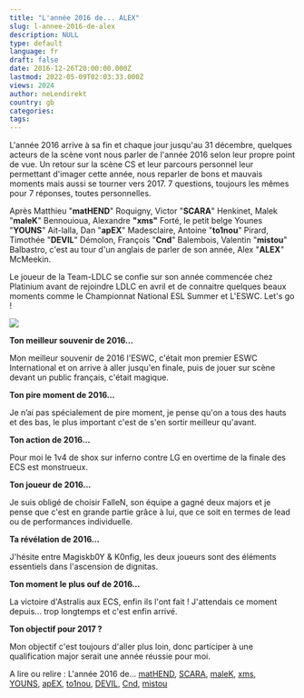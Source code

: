 ```yaml
---
title: "L'année 2016 de... ALEX"
slug: l-annee-2016-de-alex
description: NULL
type: default
language: fr
draft: false
date: 2016-12-26T20:00:00.000Z
lastmod: 2022-05-09T02:03:33.000Z
views: 2024
author: neLendirekt
country: gb
categories:
tags:
---
```

L'année 2016 arrive à sa fin et chaque jour jusqu'au 31 décembre, quelques acteurs de la scène vont nous parler de l'année 2016 selon leur propre point de vue. Un retour sur la scène CS et leur parcours personnel leur permettant d'imager cette année, nous reparler de bons et mauvais moments mais aussi se tourner vers 2017\. 7 questions, toujours les mêmes pour 7 réponses, toutes personnelles.

Après Matthieu "**matHEND**" Roquigny, Victor "**SCARA**" Henkinet, Malek "**maleK**" Bennouioua, Alexandre **"xms"** Forté, le petit belge Younes "**YOUNS**" Ait-lalla, Dan "**apEX**" Madesclaire, Antoine "**to1nou**" Pirard, Timothée "**DEVIL**" Démolon, François "**Cnd**" Balembois, Valentin "**mistou**" Balbastro, c'est au tour d'un anglais de parler de son année, Alex "**ALEX**" McMeekin.

Le joueur de la Team-LDLC se confie sur son année commencée chez Platinium avant de rejoindre LDLC en avril et de connaitre quelques beaux moments comme le Championnat National ESL Summer et L'ESWC. Let's go !

![](/storage/images/586176647d592_600px-alex-at-eswc-2016jpeg.jpeg)

**Ton meilleur souvenir de 2016…**

Mon meilleur souvenir de 2016 l'ESWC, c'était mon premier ESWC International et on arrive à aller jusqu'en finale, puis de jouer sur scène devant un public français, c'était magique.

**Ton pire moment de 2016…**

Je n’ai pas spécialement de pire moment, je pense qu'on a tous des hauts et des bas, le plus important c'est de s'en sortir meilleur qu'avant.

**Ton action de 2016…** 

Pour moi le 1v4 de shox sur inferno contre LG en overtime de la finale des ECS est monstrueux. 

**Ton joueur de 2016…** 

Je suis obligé de choisir FalleN, son équipe a gagné deux majors et je pense que c'est en grande partie grâce à lui, que ce soit en termes de lead ou de performances individuelle.

**Ta révélation de 2016…**

J'hésite entre Magiskb0Y & K0nfig, les deux joueurs sont des éléments essentiels dans l'ascension de dignitas.

**Ton moment le plus ouf de 2016…** 

La victoire d'Astralis aux ECS, enfin ils l'ont fait ! J'attendais ce moment depuis... trop longtemps et c'est enfin arrivé.

**Ton objectif pour 2017 ?**

Mon objectif c'est toujours d'aller plus loin, donc participer à une qualification major serait une année réussie pour moi.

A lire ou relire : L'année 2016 de... [matHEND](/fr/flash/lannee-2016-de-mathend/136), [SCARA](/fr/flash/lannee-2016-de-scara/135), [maleK](/fr/flash/lannee-2016-de-malek/142), [xms](/fr/flash/lannee-2016-de-xms/145),   
[YOUNS](/fr/flash/lannee-2016-de-youns/147), [apEX](/fr/flash/lannee-2016-de-apex/150), [to1nou](/fr/flash/lannee-2016-de-to1nou/157), [DEVIL](/fr/flash/lannee-2016-de-devil/174), [Cnd](/fr/flash/lannee-2016-de-cnd/176), [mistou](/fr/flash/lannee-2016-de-mistou/179)
